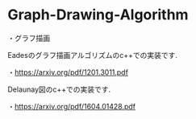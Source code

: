 # Graph-Drawing-Algorithm

・グラフ描画


Eadesのグラフ描画アルゴリズムのc++での実装です.

・https://arxiv.org/pdf/1201.3011.pdf

Delaunay図のc++での実装です.

・https://arxiv.org/pdf/1604.01428.pdf
